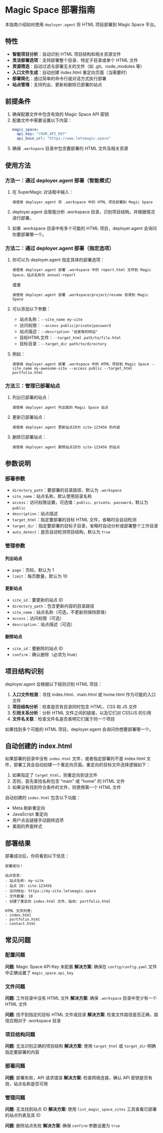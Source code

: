 # Magic Space 部署指南

本指南介绍如何使用 `deployer.agent` 将 HTML 项目部署到 Magic Space 平台。

## 特性

- **智能项目分析**：自动识别 HTML 项目结构和相关资源文件
- **灵活部署选项**：支持部署整个目录、特定子目录或单个 HTML 文件
- **资源筛选**：自动过滤与部署无关的文件（如 .git、node_modules 等）
- **入口文件生成**：自动创建 index.html 重定向页面（当需要时）
- **部署简化**：通过简单的命令行或对话方式执行部署
- **站点管理**：支持列出、更新和删除已部署的站点

## 前提条件

1. 确保配置文件中包含有效的 Magic Space API 密钥
2. 配置文件中需要设置以下内容：
   ```yaml
   magic_space:
     api_key: "YOUR_API_KEY"
     api_base_url: "https://www.letsmagic.space"
   ```
3. 确保 `.workspace` 目录中包含要部署的 HTML 文件及相关资源

## 使用方法

### 方法一：通过 deployer.agent 部署（智能模式）

1. 在 SuperMagic 对话框中输入：
   ```
   请使用 deployer.agent 将 .workspace 中的 HTML 项目部署到 Magic Space
   ```

2. deployer.agent 会智能分析 .workspace 目录，识别项目结构，并根据情况进行部署。

3. 如果 .workspace 目录中有多个可能的 HTML 项目，deployer.agent 会询问你要部署哪一个。

### 方法二：通过 deployer.agent 部署（指定选项）

1. 你可以为 deployer.agent 指定具体的部署选项：

   ```
   请使用 deployer.agent 部署 .workspace 中的 report.html 文件到 Magic Space，站点名称为 annual-report
   ```

   或者

   ```
   请使用 deployer.agent 部署 .workspace/project/resume 目录到 Magic Space
   ```

2. 可以添加以下参数：
   - 站点名称：`--site_name my-site`
   - 访问权限：`--access public|private|password`
   - 站点描述：`--description "这是我的网站"`
   - 目标HTML文件：`--target_html path/to/file.html`
   - 目标目录：`--target_dir path/to/directory`

3. 例如：
   ```
   请使用 deployer.agent 部署 .workspace 中的 HTML 项目到 Magic Space --site_name my-awesome-site --access public --target_html portfolio.html
   ```

### 方法三：管理已部署站点

1. 列出已部署的站点：
   ```
   请使用 deployer.agent 列出我的 Magic Space 站点
   ```

2. 更新已部署站点：
   ```
   请使用 deployer.agent 更新站点ID为 site-123456 的内容
   ```

3. 删除已部署站点：
   ```
   请使用 deployer.agent 删除站点ID为 site-123456 的站点
   ```

## 参数说明

### 部署参数

- `directory_path`：要部署的目录路径，默认为 `.workspace`
- `site_name`：站点名称，默认使用目录名称
- `access`：访问权限设置，可选值：`public`、`private`、`password`，默认为 `public`
- `description`：站点描述
- `target_html`：指定要部署的目标 HTML 文件，省略时会自动检测
- `target_dir`：指定要部署的目标子目录，省略时自动分析或部署整个工作目录
- `auto_detect`：是否自动检测项目结构，默认为 `true`

### 管理参数

#### 列出站点
- `page`：页码，默认为 1
- `limit`：每页数量，默认为 10

#### 更新站点
- `site_id`：要更新的站点 ID
- `directory_path`：包含更新内容的目录路径
- `site_name`：站点名称（可选，不更新则保持原值）
- `access`：访问权限（可选）
- `description`：站点描述（可选）

#### 删除站点
- `site_id`：要删除的站点 ID
- `confirm`：确认删除（必须为 true）

## 项目结构识别

deployer.agent 会根据以下规则识别 HTML 项目：

1. **入口文件检测**：寻找 index.html、main.html 或 home.html 作为可能的入口文件
2. **项目结构分析**：检查是否有目录同时包含 HTML、CSS 和 JS 文件
3. **引用关系分析**：分析 HTML 文件之间的链接，以及它们对 CSS/JS 的引用
4. **文件名关联**：检查文件名是否表明它们属于同一个项目

如果找到多个可能的 HTML 项目，deployer.agent 会询问你想要部署哪一个。

## 自动创建的 index.html

如果部署的目录中没有 `index.html` 文件，或者指定部署的不是 index.html 文件，部署工具会自动创建一个重定向页面。重定向的目标文件选择逻辑如下：

1. 如果指定了 `target_html`，则重定向到该文件
2. 否则，首先查找名称包含 "main" 或 "home" 的 HTML 文件
3. 如果没有找到符合条件的文件，则使用第一个 HTML 文件

自动创建的 `index.html` 包含以下功能：
- Meta 刷新重定向
- JavaScript 重定向
- 用户点击链接手动跳转选项
- 美观的界面样式

## 部署结果

部署成功后，你将看到以下信息：

```
部署成功！

站点信息:
- 站点名称: my-site
- 站点 ID: site-123456
- 访问地址: https://my-site.letsmagic.space
- 文件数量: 10
- 创建了重定向 index.html 文件，指向: portfolio.html

HTML 文件列表:
- index.html
- portfolio.html
- contact.html
```

## 常见问题

### 配置问题

**问题**: Magic Space API Key 未配置
**解决方案**: 确保在 `config/config.yaml` 文件中正确设置了 `magic_space.api_key`

### 文件问题

**问题**: 工作目录中没有 HTML 文件
**解决方案**: 确保 `.workspace` 目录中至少有一个 HTML 文件

**问题**: 找不到指定的目标 HTML 文件或目录
**解决方案**: 检查文件路径是否正确，路径应相对于 .workspace 目录

### 项目结构问题

**问题**: 无法识别正确的项目结构
**解决方案**: 使用 `target_html` 或 `target_dir` 明确指定要部署的内容

### 部署问题

**问题**: 部署失败，API 请求错误
**解决方案**: 检查网络连接，确认 API 密钥是否有效，站点名称是否可用

### 管理问题

**问题**: 无法找到站点 ID
**解决方案**: 使用 `list_magic_space_sites` 工具查看已部署的站点列表及其 ID

**问题**: 删除站点失败
**解决方案**: 确保 `confirm` 参数设置为 `true` 
